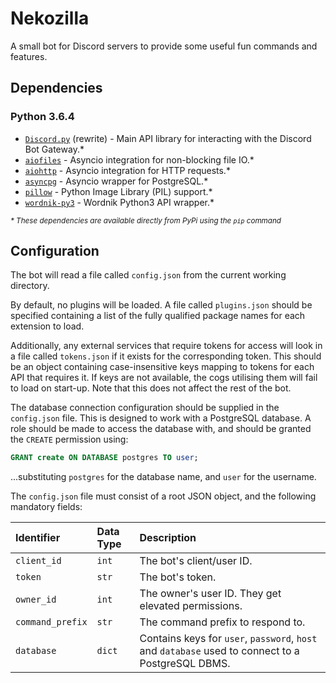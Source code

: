 # Nekozilla
A small bot for Discord servers to provide some useful fun commands and features.

## Dependencies

### Python 3.6.4
- [`Discord.py`](https://github.com/rapptz/discord.py) (rewrite) - Main API library for interacting 
    with the Discord Bot Gateway.\*
- [`aiofiles`](https://github.com/Tinche/aiofiles) - Asyncio integration for non-blocking file IO.\*
- [`aiohttp`](https://github.com/aio-libs/aiohttp) - Asyncio integration for HTTP requests.\*
- [`asyncpg`](https://github.com/MagicStack/asyncpg) - Asyncio wrapper for PostgreSQL.\*
- [`pillow`](https://pillow.readthedocs.io/en/5.0.0/) - Python Image Library (PIL) support.\*
- [`wordnik-py3`](https://github.com/wordnik/wordnik-python3) - Wordnik Python3 API wrapper.\*

<small>*\* These dependencies are available directly from PyPi using the `pip` command*</small>

## Configuration

The bot will read a file called `config.json` from the current working directory.

By default, no plugins will be loaded. A file called `plugins.json` should be specified 
containing a list of the fully qualified package names for each extension to load.

Additionally, any external services that require tokens for access will look in a file
called `tokens.json` if it exists for the corresponding token. This should be an object
containing case-insensitive keys mapping to tokens for each API that requires it. If 
keys are not available, the cogs utilising them will fail to load on start-up. Note that
this does not affect the rest of the bot.

The database connection configuration should be supplied in the `config.json` file. This
is designed to work with a PostgreSQL database. A role should be made to access the
database with, and should be granted the `CREATE` permission using:

```sql
GRANT create ON DATABASE postgres TO user;
```

...substituting `postgres` for the database name, and `user` for the username.

The `config.json` file must consist of a root JSON object, and the following mandatory fields:

| Identifier | Data Type | Description |                              
| :-- | :-- | :-- |
| `client_id` | `int` | The bot's client/user ID. |
| `token` | `str` | The bot's token. |
| `owner_id` | `int` | The owner's user ID. They get elevated permissions. |
| `command_prefix` | `str` | The command prefix to respond to. |
| `database` | `dict` | Contains keys for `user`, `password`, `host` and `database` used to connect to a PostgreSQL DBMS. |
